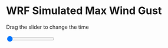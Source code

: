 <h1>WRF Simulated Max Wind Gust</h1>
<p>Drag the slider to change the time</p>

<div class="slidecontainer">
<input oninput='setImage(this)' class="slider" type="range" min="0" max="29" value="0" step="1" />
<img id='img'/>
</div>

<script>
var img = document.getElementById('img');
var img_array = ['/assets/images/wrf/w_wrfout_d01_2020-06-27_12:00:00.png',
'/assets/images/wrf/w_wrfout_d01_2020-06-27_13:00:00.png',
'/assets/images/wrf/w_wrfout_d01_2020-06-27_14:00:00.png',
'/assets/images/wrf/w_wrfout_d01_2020-06-27_15:00:00.png',
'/assets/images/wrf/w_wrfout_d01_2020-06-27_16:00:00.png',
'/assets/images/wrf/w_wrfout_d01_2020-06-27_17:00:00.png',
'/assets/images/wrf/w_wrfout_d01_2020-06-27_18:00:00.png',
'/assets/images/wrf/w_wrfout_d01_2020-06-27_19:00:00.png',
'/assets/images/wrf/w_wrfout_d01_2020-06-27_20:00:00.png',
'/assets/images/wrf/w_wrfout_d01_2020-06-27_21:00:00.png',
'/assets/images/wrf/w_wrfout_d01_2020-06-27_22:00:00.png',
'/assets/images/wrf/w_wrfout_d01_2020-06-27_23:00:00.png',
'/assets/images/wrf/w_wrfout_d01_2020-06-28_00:00:00.png',
'/assets/images/wrf/w_wrfout_d01_2020-06-28_01:00:00.png',
'/assets/images/wrf/w_wrfout_d01_2020-06-28_02:00:00.png',
'/assets/images/wrf/w_wrfout_d01_2020-06-28_03:00:00.png',
'/assets/images/wrf/w_wrfout_d01_2020-06-28_04:00:00.png',
'/assets/images/wrf/w_wrfout_d01_2020-06-28_05:00:00.png',
'/assets/images/wrf/w_wrfout_d01_2020-06-28_06:00:00.png',
'/assets/images/wrf/w_wrfout_d01_2020-06-28_07:00:00.png',
'/assets/images/wrf/w_wrfout_d01_2020-06-28_08:00:00.png',
'/assets/images/wrf/w_wrfout_d01_2020-06-28_09:00:00.png',
'/assets/images/wrf/w_wrfout_d01_2020-06-28_10:00:00.png',
'/assets/images/wrf/w_wrfout_d01_2020-06-28_11:00:00.png',
'/assets/images/wrf/w_wrfout_d01_2020-06-28_12:00:00.png',
'/assets/images/wrf/w_wrfout_d01_2020-06-28_13:00:00.png',
'/assets/images/wrf/w_wrfout_d01_2020-06-28_14:00:00.png',
'/assets/images/wrf/w_wrfout_d01_2020-06-28_15:00:00.png',
'/assets/images/wrf/w_wrfout_d01_2020-06-28_16:00:00.png',];
function setImage(obj)
{
        var value = obj.value;
        img.src = img_array[value];

}
</script>
